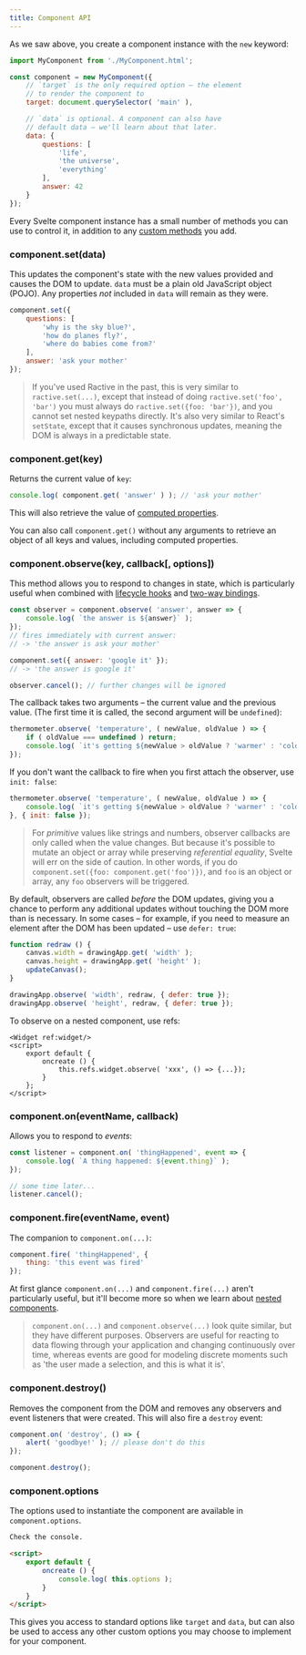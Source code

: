 ```yaml
---
title: Component API
---
```


As we saw above, you create a component instance with the `new` keyword:

```js
import MyComponent from './MyComponent.html';

const component = new MyComponent({
	// `target` is the only required option – the element
	// to render the component to
	target: document.querySelector( 'main' ),

	// `data` is optional. A component can also have
	// default data – we'll learn about that later.
	data: {
		questions: [
			'life',
			'the universe',
			'everything'
		],
		answer: 42
	}
});
```

Every Svelte component instance has a small number of methods you can use to control it, in addition to any [custom methods](#custom-methods) you add.


### component.set(data)

This updates the component's state with the new values provided and causes the DOM to update. `data` must be a plain old JavaScript object (POJO). Any properties *not* included in `data` will remain as they were.

```js
component.set({
	questions: [
		'why is the sky blue?',
		'how do planes fly?',
		'where do babies come from?'
	],
	answer: 'ask your mother'
});
```

> If you've used Ractive in the past, this is very similar to `ractive.set(...)`, except that instead of doing `ractive.set('foo', 'bar')` you must always do `ractive.set({foo: 'bar'})`, and you cannot set nested keypaths directly. It's also very similar to React's `setState`, except that it causes synchronous updates, meaning the DOM is always in a predictable state.


### component.get(key)

Returns the current value of `key`:

```js
console.log( component.get( 'answer' ) ); // 'ask your mother'
```

This will also retrieve the value of [computed properties](#computed-properties).

You can also call `component.get()` without any arguments to retrieve an object of all keys and values, including computed properties.


### component.observe(key, callback[, options])

This method allows you to respond to changes in state, which is particularly useful when combined with [lifecycle hooks](#lifecycle-hooks) and [two-way bindings](#two-way-binding).

```js
const observer = component.observe( 'answer', answer => {
	console.log( `the answer is ${answer}` );
});
// fires immediately with current answer:
// -> 'the answer is ask your mother'

component.set({ answer: 'google it' });
// -> 'the answer is google it'

observer.cancel(); // further changes will be ignored
```

The callback takes two arguments – the current value and the previous value. (The first time it is called, the second argument will be `undefined`):

```js
thermometer.observe( 'temperature', ( newValue, oldValue ) => {
	if ( oldValue === undefined ) return;
	console.log( `it's getting ${newValue > oldValue ? 'warmer' : 'colder'}` );
});
```

If you don't want the callback to fire when you first attach the observer, use `init: false`:

```js
thermometer.observe( 'temperature', ( newValue, oldValue ) => {
	console.log( `it's getting ${newValue > oldValue ? 'warmer' : 'colder'}` );
}, { init: false });
```

> For *primitive* values like strings and numbers, observer callbacks are only called when the value changes. But because it's possible to mutate an object or array while preserving *referential equality*, Svelte will err on the side of caution. In other words, if you do `component.set({foo: component.get('foo')})`, and `foo` is an object or array, any `foo` observers will be triggered.

By default, observers are called *before* the DOM updates, giving you a chance to perform any additional updates without touching the DOM more than is necessary. In some cases – for example, if you need to measure an element after the DOM has been updated – use `defer: true`:

```js
function redraw () {
	canvas.width = drawingApp.get( 'width' );
	canvas.height = drawingApp.get( 'height' );
	updateCanvas();
}

drawingApp.observe( 'width', redraw, { defer: true });
drawingApp.observe( 'height', redraw, { defer: true });
```

To observe on a nested component, use refs:

```html-no-repl
<Widget ref:widget/>
<script>
	export default {
		oncreate () {
			this.refs.widget.observe( 'xxx', () => {...});
		}
	};
</script>
```

### component.on(eventName, callback)

Allows you to respond to *events*:

```js
const listener = component.on( 'thingHappened', event => {
	console.log( `A thing happened: ${event.thing}` );
});

// some time later...
listener.cancel();
```

### component.fire(eventName, event)

The companion to `component.on(...)`:

```js
component.fire( 'thingHappened', {
	thing: 'this event was fired'
});
```


At first glance `component.on(...)` and `component.fire(...)` aren't particularly useful, but it'll become more so when we learn about [nested components](#nested-components).

> `component.on(...)` and `component.observe(...)` look quite similar, but they have different purposes. Observers are useful for reacting to data flowing through your application and changing continuously over time, whereas events are good for modeling discrete moments such as 'the user made a selection, and this is what it is'.


### component.destroy()

Removes the component from the DOM and removes any observers and event listeners that were created. This will also fire a `destroy` event:

```js
component.on( 'destroy', () => {
	alert( 'goodbye!' ); // please don't do this
});

component.destroy();
```


### component.options

The options used to instantiate the component are available in `component.options`.

```html
Check the console.

<script>
	export default {
		oncreate () {
			console.log( this.options );
		}
	}
</script>
```

This gives you access to standard options like `target` and `data`, but can also be used to access any other custom options you may choose to implement for your component.
